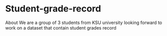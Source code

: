 # Student-grade-record
About We are a group of 3 students from KSU university looking forward to work on a dataset that contain student grades record
